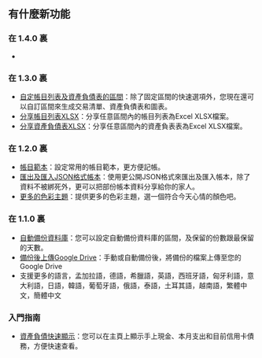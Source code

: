 
## 有什麼新功能

### 在 1.4.0 裏
 * 

### 在 1.3.0 裏
 * [自定帳目列表及資產負債表的區間](https://youtu.be/O7EcLN82qIU)：除了固定區間的快速選項外，您現在還可以自訂區間來生成交易清單、資產負債表和圖表。
 * [分享帳目列表XLSX](https://youtu.be/Bf7j39fsCSc)：分享任意區間內的帳目列表為Excel XLSX檔案。
 * [分享資產負債表XLSX](https://youtu.be/kpxJxNsButA)：分享任意區間內的資產負表表為Excel XLSX檔案。
 
### 在 1.2.0 裏
 * [帳目範本](https://youtu.be/CtfJ5BecZfY)：設定常用的帳目範本，更方便記帳。
 * [匯出及匯入JSON格式帳本](https://youtu.be/bHGEH7zcj78)：使用更公開JSON格式來匯出及匯入帳本，除了資料不被綁死外，更可以把部份帳本資料分享給你的家人。
 * [更多的色彩主題](https://youtu.be/3Yw7m2AOvfc)：提供更多的色彩主題，選一個符合今天心情的顏色吧。

### 在 1.1.0 裏
 * [自動備份資料庫](https://youtube.com/shorts/dWePWDncx0k)：您可以設定自動備份資料庫的區間，及保留的份數跟最保留的天數。
 * [備份後上傳Google Drive](https://youtu.be/hOJdtKElLuw)：手動或自動備份後，將備份的檔案上傳至您的Google Drive
 * 支援更多的語言，孟加拉語，德語，希臘語，英語，西班牙語，匈牙利語，意大利語，日語，韓語，葡萄牙語，俄語，泰語，土耳其語，越南語，繁體中文，簡體中文

### 入門指南
 * [資產負債快速顯示](https://youtu.be/66tJxSrI_vQ)：您可以在主頁上顯示手上現金、本月支出和目前信用卡債務，方便快速查看。